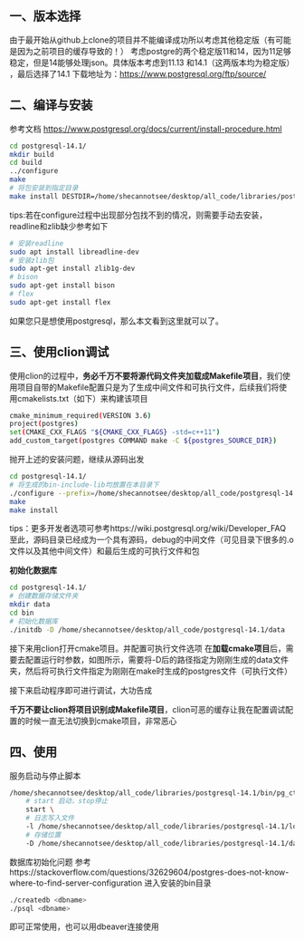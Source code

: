 ## 一、版本选择

由于最开始从github上clone的项目并不能编译成功所以考虑其他稳定版（有可能是因为之前项目的缓存导致的！）
考虑postgre的两个稳定版11和14，因为11足够稳定，但是14能够处理json。具体版本考虑到11.13 和14.1（这两版本均为稳定版） ，最后选择了14.1
下载地址为：https://www.postgresql.org/ftp/source/

## 二、编译与安装
参考文档
https://www.postgresql.org/docs/current/install-procedure.html

```bash
cd postgresql-14.1/
mkdir build
cd build
../configure
make
# 将包安装到指定目录
make install DESTDIR=/home/shecannotsee/desktop/all_code/libraries/postgresql-14.1
```
tips:若在configure过程中出现部分包找不到的情况，则需要手动去安装，readline和zlib缺少参考如下

```bash
# 安装readline
sudo apt install libreadline-dev
# 安装zlib包
sudo apt-get install zlib1g-dev
# bison
sudo apt-get install bison
# flex
sudo apt-get install flex
```

如果您只是想使用postgresql，那么本文看到这里就可以了。

## 三、使用clion调试
使用clion的过程中，**务必千万不要将源代码文件夹加载成Makefile项目**，我们使用项目自带的Makefile配置只是为了生成中间文件和可执行文件，后续我们将使用cmakelists.txt（如下）来构建该项目

```bash
cmake_minimum_required(VERSION 3.6)
project(postgres)
set(CMAKE_CXX_FLAGS "${CMAKE_CXX_FLAGS} -std=c++11")
add_custom_target(postgres COMMAND make -C ${postgres_SOURCE_DIR})
```

抛开上述的安装问题，继续从源码出发
```bash
cd postgresql-14.1/
# 将生成的bin-include-lib均放置在本目录下
./configure --prefix=/home/shecannotsee/desktop/all_code/postgresql-14.1 --enable-depend --enable-cassert --enable-debug CFLAGS="-ggdb -O0"
make
make install
```
tips：更多开发者选项可参考https://wiki.postgresql.org/wiki/Developer_FAQ
至此，源码目录已经成为一个具有源码，debug的中间文件（可见目录下很多的.o文件以及其他中间文件）和最后生成的可执行文件和包

**初始化数据库**
```bash
cd postgresql-14.1/
# 创建数据存储文件夹
mkdir data
cd bin
# 初始化数据库
./initdb -D /home/shecannotsee/desktop/all_code/postgresql-14.1/data
```

接下来用clion打开cmake项目。并配置可执行文件选项
在**加载cmake项目**后，需要去配置运行时参数，如图所示，需要将-D后的路径指定为刚刚生成的data文件夹，然后将可执行文件指定为刚刚在make时生成的postgres文件（可执行文件）


接下来启动程序即可进行调试，大功告成



**千万不要让clion将项目识别成Makefile项目**，clion可恶的缓存让我在配置调试配置的时候一直无法切换到cmake项目，非常恶心

## 四、使用
服务启动与停止脚本

```bash
/home/shecannotsee/desktop/all_code/libraries/postgresql-14.1/bin/pg_ctl \
	# start 启动，stop停止
	start \
	# 日志写入文件
	-l /home/shecannotsee/desktop/all_code/libraries/postgresql-14.1/log/log.log \
	# 存储位置
	-D /home/shecannotsee/desktop/all_code/libraries/postgresql-14.1/data

```
数据库初始化问题
参考https://stackoverflow.com/questions/32629604/postgres-does-not-know-where-to-find-server-configuration
进入安装的bin目录

```bash
./createdb <dbname>
./psql <dbname>
```
即可正常使用，也可以用dbeaver连接使用

